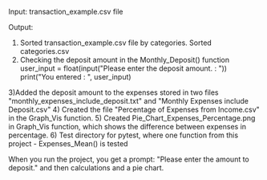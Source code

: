 Input:
transaction_example.csv file

Output:
1) Sorted transaction_example.csv file by categories.
Sorted categories.csv
2) Checking the deposit amount in the Monthly_Deposit() function
user_input = float(input("Please enter the deposit amount. : "))
print("You entered : ", user_input)

3)Added the deposit amount to the expenses stored in two files "monthly_expenses_include_deposit.txt" and "Monthly Expenses include Deposit.csv"
4) Created the file "Percentage of Expenses from Income.csv" in
    the Graph_Vis function.
5) Created Pie_Chart_Expenses_Percentage.png in
Graph_Vis function, which shows the difference between expenses in percentage.
6) Test directory for pytest, where one function from this project - Expenses_Mean() is tested

When you run the project, you get a prompt:
"Please enter the amount to deposit."
and then calculations and a pie chart.
